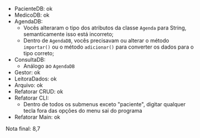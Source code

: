 - PacienteDB: ok
- MedicoDB: ok
- AgendaDB:
  - Vocês alteraram o tipo dos atributos da classe `Agenda` para String, semanticamente isso está incorreto;
  - Dentro de `AgendaDB`, vocês precisavam ou alterar o método `importar()` ou o método `adicionar()` para converter os dados para o tipo correto;
- ConsultaDB:
  - Análogo ao `AgendaDB`
- Gestor: ok
- LeitoraDados: ok
- Arquivo: ok
- Refatorar CRUD: ok
- Refatorar CLI:
  - Dentro de todos os submenus exceto "paciente", digitar qualquer tecla fora das opções do menu sai do programa
- Refatorar Main: ok

Nota final: 8,7
